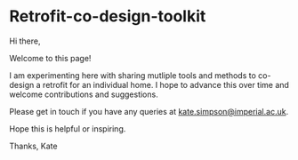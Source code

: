 # Retrofit-co-design-toolkit

Hi there,

Welcome to this page!

I am experimenting here with sharing mutliple tools and methods to co-design a retrofit for an individual home.
I hope to advance this over time and welcome contributions and suggestions.

Please get in touch if you have any queries at kate.simpson@imperial.ac.uk.

Hope this is helpful or inspiring.

Thanks,
Kate
